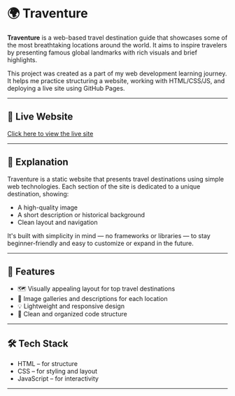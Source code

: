 # 🌍 Traventure

**Traventure** is a web-based travel destination guide that showcases some of the most breathtaking locations around the world. It aims to inspire travelers by presenting famous global landmarks with rich visuals and brief highlights.

This project was created as a part of my web development learning journey. It helps me practice structuring a website, working with HTML/CSS/JS, and deploying a live site using GitHub Pages.

---

## 🚀 Live Website

[Click here to view the live site](#) <!--our site is live at https://safia-zulfiqar.github.io/Traventure/ -->

---

## 🧾 Explanation

Traventure is a static website that presents travel destinations using simple web technologies. Each section of the site is dedicated to a unique destination, showing:

- A high-quality image  
- A short description or historical background  
- Clean layout and navigation  

 It's built with simplicity in mind — no frameworks or libraries — to stay beginner-friendly and easy to customize or expand in the future.

---

## 🧭 Features

- 🗺️ Visually appealing layout for top travel destinations  
- 📸 Image galleries and descriptions for each location  
- 💡 Lightweight and responsive design  
- 🎨 Clean and organized code structure  

---

## 🛠️ Tech Stack

- HTML – for structure  
- CSS – for styling and layout  
- JavaScript – for interactivity  

---
